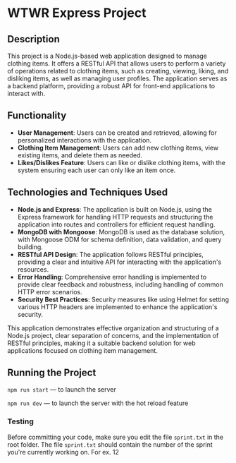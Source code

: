 # WTWR Express Project

## Description

This project is a Node.js-based web application designed to manage clothing items. It offers a RESTful API that allows users to perform a variety of operations related to clothing items, such as creating, viewing, liking, and disliking items, as well as managing user profiles. The application serves as a backend platform, providing a robust API for front-end applications to interact with.

## Functionality

- **User Management**: Users can be created and retrieved, allowing for personalized interactions with the application.
- **Clothing Item Management**: Users can add new clothing items, view existing items, and delete them as needed.
- **Likes/Dislikes Feature**: Users can like or dislike clothing items, with the system ensuring each user can only like an item once.

## Technologies and Techniques Used

- **Node.js and Express**: The application is built on Node.js, using the Express framework for handling HTTP requests and structuring the application into routes and controllers for efficient request handling.
- **MongoDB with Mongoose**: MongoDB is used as the database solution, with Mongoose ODM for schema definition, data validation, and query building.
- **RESTful API Design**: The application follows RESTful principles, providing a clear and intuitive API for interacting with the application's resources.
- **Error Handling**: Comprehensive error handling is implemented to provide clear feedback and robustness, including handling of common HTTP error scenarios.
- **Security Best Practices**: Security measures like using Helmet for setting various HTTP headers are implemented to enhance the application's security.

This application demonstrates effective organization and structuring of a Node.js project, clear separation of concerns, and the implementation of RESTful principles, making it a suitable backend solution for web applications focused on clothing item management.

## Running the Project

`npm run start` — to launch the server

`npm run dev` — to launch the server with the hot reload feature

### Testing

Before committing your code, make sure you edit the file `sprint.txt` in the root folder. The file `sprint.txt` should contain the number of the sprint you're currently working on. For ex. 12
